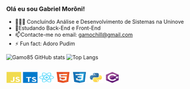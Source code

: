 ### Olá eu sou Gabriel Morôni!


- 👨🏽‍🎓 Concluíndo Análise e Desenvolvimento de Sistemas na Uninove
- 📘Estudando Back-End e Front-End 
- 📫Contacte-me no email: gamochill@gmail.com
- ⚡ Fun fact: Adoro Pudim


![Gamo85 GitHub stats](https://github-readme-stats.vercel.app/api?username=Gamo85&show_icons=true&theme=transparent)
![Top Langs](https://github-readme-stats.vercel.app/api/top-langs/?username=Gamo85&size_weight=0.5&count_weight=0.5 )



<div style="display: inline_block"><br>
  <img align="center" alt="Gamo85-Js" height="30" width="40" src="https://raw.githubusercontent.com/devicons/devicon/master/icons/javascript/javascript-plain.svg">
  <img align="center" alt="Gamo85-Ts" height="30" width="40" src="https://raw.githubusercontent.com/devicons/devicon/master/icons/typescript/typescript-plain.svg">
  <img align="center" alt="Gamo85-React" height="30" width="40" src="https://raw.githubusercontent.com/devicons/devicon/master/icons/react/react-original.svg">
  <img align="center" alt="Gamo85-HTML" height="30" width="40" src="https://raw.githubusercontent.com/devicons/devicon/master/icons/html5/html5-original.svg">
  <img align="center" alt="Gamo85-CSS" height="30" width="40" src="https://raw.githubusercontent.com/devicons/devicon/master/icons/css3/css3-original.svg">
  <img align="center" alt="Gamo85-Python" height="30" width="40" src="https://raw.githubusercontent.com/devicons/devicon/master/icons/python/python-original.svg">
  <img align="center" alt="Gamo85-Csharp" height="30" width="40" src="https://raw.githubusercontent.com/devicons/devicon/master/icons/csharp/csharp-original.svg">
</div>
  
